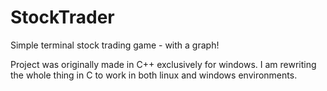# StockTrader
Simple terminal stock trading game - with a graph!

Project was originally made in C++ exclusively for windows.
I am rewriting the whole thing in C to work in both linux and windows environments.
